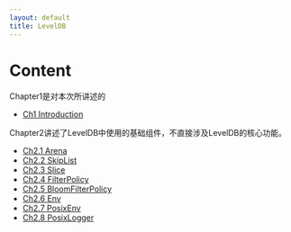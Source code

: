 ```yaml
---
layout: default
title: LevelDB
---
```


# Content

Chapter1是对本次所讲述的

- [Ch1 Introduction](./Ch1_Introduction.html)

Chapter2讲述了LevelDB中使用的基础组件，不直接涉及LevelDB的核心功能。

- [Ch2.1 Arena](Ch2.1_Arena.html)
- [Ch2.2 SkipList](./Ch2.2_SkipList.html)
- [Ch2.3 Slice](./Ch2.3_Slice.html) 
- [Ch2.4 FilterPolicy](./Ch2.4_FilterPolicy.html)
- [Ch2.5 BloomFilterPolicy](./Ch2.5_BloomFilterPolicy.html)
- [Ch2.6 Env](./Ch2.6_Env.html)
- [Ch2.7 PosixEnv](./Ch2.7_PosixEnv.html)
- [Ch2.8 PosixLogger](Ch2.8_PosixLogger.html)
